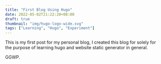 ```yaml
---
title: "First Blog Using Hugo"
date: 2022-05-02T21:22:20+08:00
draft: true
thumbnail: "img/hugo-logo-wide.svg"
tags: ["Learning", "Hugo", "Experiment"]
---
```


This is my first post for my personal blog, I created this blog for solely for the purpose of learning hugo and website static generator in general.

GGWP.
